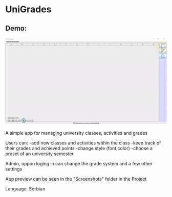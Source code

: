 # UniGrades
## Demo:<br/>
![](demo.gif)
<br/><br/>
A simple app for managing university classes, activities and grades

Users can:
-add new classes and activities within the class
-keep track of their grades and achieved points
-change style (font,color)
-choose a preset of an university semester

Admin, uppon loging in can change the grade system and a few other settings


App preview can be seen in the "Screenshots" folder in the Project

Language: Serbian
